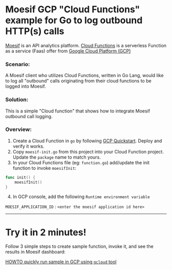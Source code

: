 # Moesif GCP "Cloud Functions" example for Go to log outbound HTTP(s) calls
[Moesif](https://www.moesif.com) is an API analytics platform.
[Cloud Functions](https://cloud.google.com/functions) is a serverless Function as a service (Faas) offer from [Google Cloud Platform (GCP)](https://cloud.google.com)

### Scenario:
A Moesif client who utilizes Cloud Functions, written in Go Lang, would like to log all "outbound" calls originating from their cloud functions to be logged into Moesif. 

### Solution:
This is a simple "Cloud function" that shows how to integrate Moesif outbound call logging.

### Overview:
1. Create a Cloud Function in `go` by following [GCP Quickstart](https://cloud.google.com/functions/docs/quickstart-go). Deploy and verify it works.
2. Copy `moesif-init.go` from this project into your Cloud Function project. Update the `package` name to match yours.
3. In your Cloud Functions file (eg: `function.go`) add/update the init function to invoke `moesifInit`:
```go
func init() {
	moesifInit()
}
```
4. In GCP console, add the following `Runtime environment variable`

```MOESIF_APPLICATION_ID``` : ```<enter the moesif application id here>```

---

# Try it in 2 minutes!
Follow 3 simple steps to create sample function, invoke it, and see the results in Moesif dashboard:

[HOWTO quickly run sample in GCP using ```gcloud``` tool](README-RUN-SAMPLE.md)

